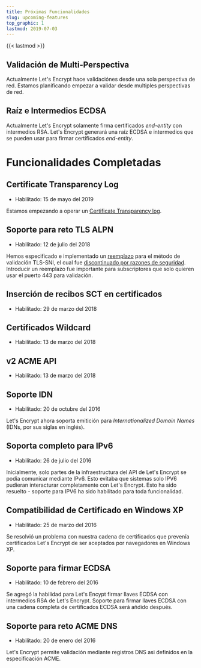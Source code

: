 ```yaml
---
title: Próximas Funcionalidades
slug: upcoming-features
top_graphic: 1
lastmod: 2019-07-03
---
```


{{< lastmod >}}

## Validación de Multi-Perspectiva

Actualmente Let's Encrypt hace validaciónes desde una sola perspectiva de red. Estamos planificando empezar a validar desde multiples perspectivas de red.

## Raíz e Intermedios ECDSA

Actualmente Let's Encrypt solamente firma certificados *end-entity* con intermedios RSA. Let's Encrypt generará una raíz ECDSA e intermedios que se pueden usar para firmar certificados *end-entity*.

# Funcionalidades Completadas

## Certificate Transparency Log

* Habilitado: 15 de mayo del 2019

Estamos empezando a operar un [Certificate Transparency log](/docs/ct-logs).

## Soporte para reto TLS ALPN

* Habilitado: 12 de julio del 2018

Hemos especificado e implementado un [reemplazo](https://tools.ietf.org/html/rfc8737) para el método de validación TLS-SNI, el cual fue [discontinuado por razones de seguridad](https://community.letsencrypt.org/t/important-what-you-need-to-know-about-tls-sni-validation-issues/50811). Introducir un reemplazo fue importante para subscriptores que solo quieren usar el puerto 443 para validación.

## Inserción de recibos SCT en certificados

* Habilitado: 29 de marzo del 2018

## Certificados Wildcard

* Habilitado: 13 de marzo del 2018

## v2 ACME API 

* Habilitado: 13 de marzo del 2018

## Soporte IDN

* Habilitado: 20 de octubre del 2016

Let's Encrypt ahora soporta emitición para *Internationalized Domain Names* (IDNs, por sus siglas en inglés).

## Soporta completo para IPv6

* Habilitado: 26 de julio del 2016

Inicialmente, solo partes de la infraestructura del API de Let's Encrypt se podia comunicar mediante IPv6. Esto evitaba que sistemas solo IPV6 pudieran interacturar completamente con Let's Encrypt. Esto ha sido resuelto - soporte para IPV6 ha sido habilitado para toda funcionalidad.

## Compatibilidad de Certificado en Windows XP

* Habilitado: 25 de marzo del 2016

Se resolvió un problema con nuestra cadena de certificados que prevenía certificados Let's Encrypt  de ser aceptados por navegadores en Windows XP.

## Soporte para firmar ECDSA

* Habilitado: 10 de febrero del 2016

Se agregó la habilidad para Let's Encypt firmar llaves ECDSA con intermedios RSA de Let's Encrypt. Soporte para firmar llaves ECDSA con una cadena completa de certificados ECDSA será añdido después.

## Soporte para reto ACME DNS

* Habilitado: 20 de enero del 2016

Let's Encrypt permite validación mediante registros DNS asi definidos en la especificación ACME.
